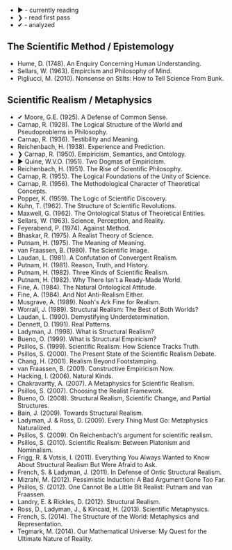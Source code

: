 

-   &#9654; - currently reading
-   &#10095; - read first pass
-   &#10004; - analyzed


The Scientific Method / Epistemology
--------------------------------------------------------------------------------

-   Hume, D. (1748). An Enquiry Concerning Human Understanding.
-   Sellars, W. (1963). Empircism and Philosophy of Mind.
-   Pigliucci, M. (2010). Nonsense on Stilts: How to Tell Science From Bunk.


Scientific Realism / Metaphysics
--------------------------------------------------------------------------------

-   &#10004;  Moore, G.E. (1925). A Defense of Common Sense.
-   Carnap, R. (1928). The Logical Structure of the World and Pseudoproblems in Philosophy.
-   Carnap, R. (1936). Testibility and Meaning.
-   Reichenbach, H. (1938). Experience and Prediction.
-   &#10095;  Carnap, R. (1950). Empiricism, Semantics, and Ontology.
-   &#9654;  Quine, W.V.O. (1951). Two Dogmas of Empiricism.
-   Reichenbach, H. (1951). The Rise of Scientific Philosophy.
-   Carnap, R. (1955). The Logical Foundations of the Unity of Science.
-   Carnap, R. (1956). The Methodological Character of Theoretical Concepts.
-   Popper, K. (1959). The Logic of Scientific Discovery.
-   Kuhn, T. (1962). The Structure of Scientific Revolutions.
-   Maxwell, G. (1962). The Ontological Status of Theoretical Entities.
-   Sellars, W. (1963). Science, Perception, and Reality.
-   Feyerabend, P. (1974). Against Method.
-   Bhaskar, R. (1975). A Realist Theory of Science.
-   Putnam, H. (1975). The Meaning of Meaning.
-   van Fraassen, B. (1980). The Scientific Image.
-   Laudan, L. (1981). A Confutation of Convergent Realism.
-   Putnam, H. (1981). Reason, Truth, and History.
-   Putnam, H. (1982).  Three Kinds of Scientific Realism.
-   Putnam, H. (1982).  Why There Isn't a Ready-Made World.
-   Fine, A. (1984).  The Natural Ontological Attitude.
-   Fine, A. (1984).  And Not Anti-Realism Either.
-   Musgrave, A. (1989).  Noah's Ark Fine for Realism.
-   Worrall, J. (1989).  Structural Realism: The Best of Both Worlds?
-   Laudan, L. (1990).  Demystifying Underdetermination.
-   Dennett, D. (1991).  Real Patterns.
-   Ladyman, J. (1998).  What is Structural Realism?
-   Bueno, O. (1999).  What is Structural Empiricism?
-   Psillos, S. (1999).  Scientific Realism: How Science Tracks Truth.
-   Psillos, S. (2000).  The Present State of the Scientific Realism Debate.
-   Chang, H. (2001).  Realism Beyond Footstamping.
-   van Fraassen, B. (2001).  Constructive Empiricism Now.
-   Hacking, I. (2006).  Natural Kinds.
-   Chakravartty, A. (2007). A Metaphysics for Scientific Realism.
-   Psillos, S. (2007).  Choosing the Realist Framework.
-   Bueno, O. (2008).  Structural Realism, Scientific Change, and Partial Structures.
-   Bain, J. (2009).  Towards Structural Realism.
-   Ladyman, J. & Ross, D. (2009).  Every Thing Must Go: Metaphysics Naturalized.
-   Psillos, S. (2009). On Reichenbach's argument for scientific realism.
-   Psillos, S. (2010).  Scientific Realism: Between Platonism and Nominalism.
-   Frigg, R. & Votsis, I. (2011).  Everything You Always Wanted to Know About Structural Realism But Were Afraid to Ask.
-   French, S. & Ladyman, J. (2011).  In Defense of Ontic Structural Realism.
-   Mizrahi, M. (2012). Pessimistic Induction: A Bad Argument Gone Too Far.
-   Psillos, S. (2012). One Cannot Be a Little Bit Realist: Putnam and van Fraassen.
-   Landry, E. & Rickles, D. (2012). Structural Realism.
-   Ross, D., Ladyman, J., & Kincaid, H. (2013). Scientific Metaphysics.
-   French, S. (2014). The Structure of the World: Metaphysics and Representation.
-   Tegmark, M. (2014). Our Mathematical Universe: My Quest for the Ultimate Nature of Reality.



